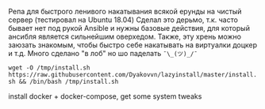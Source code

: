 Репа для быстрого ленивого накатывания всякой ерунды на чистый сервер (тестировал на Ubuntu 18.04)
Сделал это дерьмо, т.к. часто бывает нет под рукой Ansible и нужны базовые действия, для который ансибля является сильнейшим оверхедом.
Также, эту хрень можно заюзать знакомым, чтобы быстро себе накатывать на виртуалки доцкер и т.д.
Много сделано "в лоб" но шо паделать `¯\_(ツ)_/¯`

`wget -O /tmp/install.sh https://raw.githubusercontent.com/Dyakovvn/lazyinstall/master/install.sh && /bin/bash /tmp/install.sh`

install docker + docker-compose, get some system tweaks
